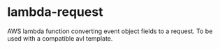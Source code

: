 # lambda-request
AWS lambda function converting event object fields to a request. To be used with a compatible avl template.
